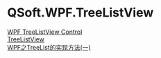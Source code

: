 # QSoft.WPF.TreeListView
[WPF TreeListView Control](https://www.codeproject.com/Articles/30721/WPF-TreeListView-Control)  
[TreeListView](https://www.codeproject.com/Articles/24973/TreeListView-2)  
[WPF之TreeList的实现方法(一)](https://www.cnblogs.com/li-peng/p/3309600.html)  